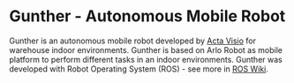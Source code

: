 # Gunther - Autonomous Mobile Robot

Gunther is an autonomous mobile robot developed by [Acta Visio](www.actavisio.com) for warehouse indoor environments. Gunther is based on Arlo Robot as mobile platform to perform different tasks in an indoor environments. Gunther was developed with Robot Operating System (ROS) - see more in [ROS Wiki](https://www.ros.org/).



